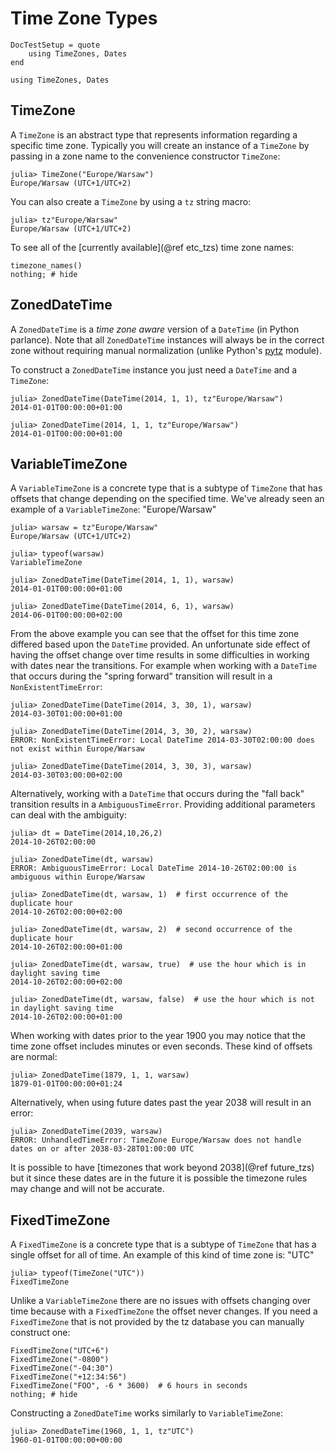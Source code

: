 # Time Zone Types

```@meta
DocTestSetup = quote
    using TimeZones, Dates
end
```

```@setup tz
using TimeZones, Dates
```

## TimeZone

A `TimeZone` is an abstract type that represents information regarding a specific time zone. Typically you will create an instance of a `TimeZone` by passing in a zone name to the convenience constructor `TimeZone`:

```jldoctest warsaw
julia> TimeZone("Europe/Warsaw")
Europe/Warsaw (UTC+1/UTC+2)
```

You can also create a `TimeZone` by using a `tz` string macro:

```jldoctest warsaw
julia> tz"Europe/Warsaw"
Europe/Warsaw (UTC+1/UTC+2)
```

To see all of the [currently available](@ref etc_tzs) time zone names:

```@example tz
timezone_names()
nothing; # hide
```

## ZonedDateTime

A `ZonedDateTime` is a *time zone aware* version of a `DateTime` (in Python parlance). Note that all `ZonedDateTime` instances will always be in the correct zone without requiring manual normalization (unlike Python's [pytz](http://pytz.sourceforge.net/) module).

To construct a `ZonedDateTime` instance you just need a `DateTime` and a `TimeZone`:

```jldoctest warsaw
julia> ZonedDateTime(DateTime(2014, 1, 1), tz"Europe/Warsaw")
2014-01-01T00:00:00+01:00

julia> ZonedDateTime(2014, 1, 1, tz"Europe/Warsaw")
2014-01-01T00:00:00+01:00
```

## VariableTimeZone

A `VariableTimeZone` is a concrete type that is a subtype of `TimeZone` that has offsets that change depending on the specified time. We've already seen an example of a `VariableTimeZone`: "Europe/Warsaw"

```jldoctest warsaw
julia> warsaw = tz"Europe/Warsaw"
Europe/Warsaw (UTC+1/UTC+2)

julia> typeof(warsaw)
VariableTimeZone

julia> ZonedDateTime(DateTime(2014, 1, 1), warsaw)
2014-01-01T00:00:00+01:00

julia> ZonedDateTime(DateTime(2014, 6, 1), warsaw)
2014-06-01T00:00:00+02:00
```

From the above example you can see that the offset for this time zone differed based upon the `DateTime` provided. An unfortunate side effect of having the offset change over time results in some difficulties in working with dates near the transitions. For example when working with a `DateTime` that occurs during the "spring forward" transition will result in a `NonExistentTimeError`:

```jldoctest warsaw
julia> ZonedDateTime(DateTime(2014, 3, 30, 1), warsaw)
2014-03-30T01:00:00+01:00

julia> ZonedDateTime(DateTime(2014, 3, 30, 2), warsaw)
ERROR: NonExistentTimeError: Local DateTime 2014-03-30T02:00:00 does not exist within Europe/Warsaw

julia> ZonedDateTime(DateTime(2014, 3, 30, 3), warsaw)
2014-03-30T03:00:00+02:00
```

Alternatively, working with a `DateTime` that occurs during the "fall back" transition results in a `AmbiguousTimeError`. Providing additional parameters can deal with the ambiguity:

```jldoctest warsaw
julia> dt = DateTime(2014,10,26,2)
2014-10-26T02:00:00

julia> ZonedDateTime(dt, warsaw)
ERROR: AmbiguousTimeError: Local DateTime 2014-10-26T02:00:00 is ambiguous within Europe/Warsaw

julia> ZonedDateTime(dt, warsaw, 1)  # first occurrence of the duplicate hour
2014-10-26T02:00:00+02:00

julia> ZonedDateTime(dt, warsaw, 2)  # second occurrence of the duplicate hour
2014-10-26T02:00:00+01:00

julia> ZonedDateTime(dt, warsaw, true)  # use the hour which is in daylight saving time
2014-10-26T02:00:00+02:00

julia> ZonedDateTime(dt, warsaw, false)  # use the hour which is not in daylight saving time
2014-10-26T02:00:00+01:00
```

When working with dates prior to the year 1900 you may notice that the time zone offset includes minutes or even seconds. These kind of offsets are normal:

```jldoctest warsaw
julia> ZonedDateTime(1879, 1, 1, warsaw)
1879-01-01T00:00:00+01:24
```

Alternatively, when using future dates past the year 2038 will result in an error:

```jldoctest warsaw
julia> ZonedDateTime(2039, warsaw)
ERROR: UnhandledTimeError: TimeZone Europe/Warsaw does not handle dates on or after 2038-03-28T01:00:00 UTC
```

It is possible to have [timezones that work beyond 2038](@ref future_tzs) but it since these dates are in the future it is possible the timezone rules may change and will not be accurate.


## FixedTimeZone

A `FixedTimeZone` is a concrete type that is a subtype of `TimeZone` that has a single offset for all of time. An example of this kind of time zone is: "UTC"

```jldoctest
julia> typeof(TimeZone("UTC"))
FixedTimeZone
```

Unlike a `VariableTimeZone` there are no issues with offsets changing over time because with a `FixedTimeZone` the offset never changes. If you need a `FixedTimeZone` that is not provided by the tz database you can manually construct one:

```@example tz
FixedTimeZone("UTC+6")
FixedTimeZone("-0800")
FixedTimeZone("-04:30")
FixedTimeZone("+12:34:56")
FixedTimeZone("FOO", -6 * 3600)  # 6 hours in seconds
nothing; # hide
```

Constructing a `ZonedDateTime` works similarly to `VariableTimeZone`:

```jldoctest
julia> ZonedDateTime(1960, 1, 1, tz"UTC")
1960-01-01T00:00:00+00:00
```
